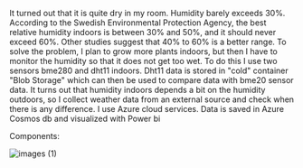 
It turned out that it is quite dry in my room. Humidity barely exceeds 30%. According to the Swedish Environmental Protection Agency, the best relative humidity indoors is between 30% and 50%, and it should never exceed 60%. Other studies suggest that 40% to 60% is a better range.
To solve the problem, I plan to grow more plants indoors, but then I have to monitor the humidity so that it does not get too wet.
To do this I use two sensors bme280 and dht11 indoors. Dht11 data is stored in "cold" container "Blob Storage" which can then be used to compare data with bme20 sensor data.
It turns out that humidity indoors depends a bit on the humidity outdoors, so I collect weather data from an external source and check when there is any difference.
I use Azure cloud services. Data is saved in Azure Cosmos db and visualized with Power bi


Components:


![images (1)](https://user-images.githubusercontent.com/71280566/163165892-fb6d1ac5-9e0c-4480-a081-ca1d5c0bc943.jpg)

